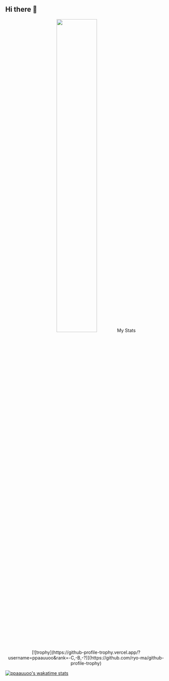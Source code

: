 ## Hi there 👋

<p align="center">
  <img height="50%" width="auto" src ="https://github-readme-stats.vercel.app/api/top-langs/?username=ppaauuoo&layout=compact&hide_border=true&theme=darcula&bg_color=00000000&langs_count=6>
</p>
  [![GitHub Streak](https://streak-stats.demolab.com/?user=ppaauuoo)](https://git.io/streak-stats)

## My Stats
</br>
<p align="center">
  [![trophy](https://github-profile-trophy.vercel.app/?username=ppaauuoo&rank=-C,-B,-?)](https://github.com/ryo-ma/github-profile-trophy)
    
  [![ppaauuoo's wakatime stats](https://github-readme-stats.vercel.app/api/wakatime?username=ppaauuoo&layout=compact)](https://github.com/anuraghazra/github-readme-stats)
</p>
